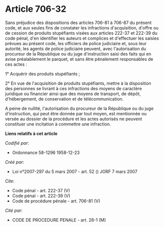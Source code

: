 # Article 706-32

Sans préjudice des dispositions des articles 706-81 à 706-87 du présent code, et aux seules fins de constater les infractions
d'acquisition, d'offre ou de cession de produits stupéfiants visées aux articles 222-37 et 222-39 du code pénal, d'en
identifier les auteurs et complices et d'effectuer les saisies prévues au présent code, les officiers de police judiciaire
et, sous leur autorité, les agents de police judiciaire peuvent, avec l'autorisation du procureur de la République ou du juge
d'instruction saisi des faits qui en avise préalablement le parquet, et sans être pénalement responsables de ces actes : 

1° Acquérir des produits stupéfiants ; 

2° En vue de l'acquisition de produits stupéfiants, mettre à la disposition des personnes se livrant à ces infractions des
moyens de caractère juridique ou financier ainsi que des moyens de transport, de dépôt, d'hébergement, de conservation et de
télécommunication. 

A peine de nullité, l'autorisation du procureur de la République ou du juge d'instruction, qui peut être donnée par tout
moyen, est mentionnée ou versée au dossier de la procédure et les actes autorisés ne peuvent constituer une incitation à
commettre une infraction.

**Liens relatifs à cet article**

_Codifié par_:

  - Ordonnance 58-1296 1958-12-23

_Créé par_:

  - Loi n°2007-297 du 5 mars 2007 - art. 52 () JORF 7 mars 2007

_Cite_:

  - Code pénal - art. 222-37 (V)
  - Code pénal - art. 222-39 (V)
  - Code de procédure pénale - art. 706-81 (V)

_Cité par_:

  - CODE DE PROCEDURE PENALE - art. 28-1 (M)
